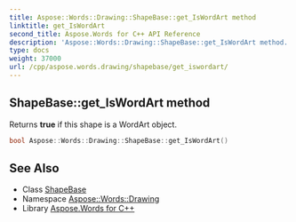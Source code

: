 ```yaml
---
title: Aspose::Words::Drawing::ShapeBase::get_IsWordArt method
linktitle: get_IsWordArt
second_title: Aspose.Words for C++ API Reference
description: 'Aspose::Words::Drawing::ShapeBase::get_IsWordArt method. Returns true if this shape is a WordArt object in C++.'
type: docs
weight: 37000
url: /cpp/aspose.words.drawing/shapebase/get_iswordart/
---
```

## ShapeBase::get_IsWordArt method


Returns **true** if this shape is a WordArt object.

```cpp
bool Aspose::Words::Drawing::ShapeBase::get_IsWordArt()
```

## See Also

* Class [ShapeBase](../)
* Namespace [Aspose::Words::Drawing](../../)
* Library [Aspose.Words for C++](../../../)

